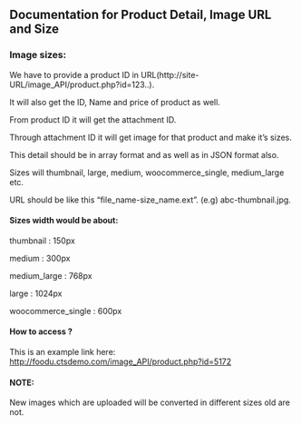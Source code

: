 ## Documentation for Product Detail, Image URL and Size
### Image sizes: 

We have to provide a product ID   in URL(http://site-URL/image_API/product.php?id=123..). 

It will also get the ID, Name and price of product as well. 

From product ID it will get the attachment ID. 

Through attachment ID it will get image for that product and make it’s sizes. 

This detail should be in array format and as well as in JSON format also. 

Sizes will thumbnail, large, medium,  woocommerce_single,  medium_large etc. 

URL should be like this “file_name-size_name.ext”. (e.g) abc-thumbnail.jpg. 

#### Sizes width would be about: 

thumbnail                  :  150px 

medium                          : 300px 

medium_large               : 768px 

large                                : 1024px 

woocommerce_single  : 600px 

#### How to access ? 

This is an example link here: 
http://foodu.ctsdemo.com/image_API/product.php?id=5172

#### NOTE: 
New images which are uploaded will be converted in different sizes old are not.
